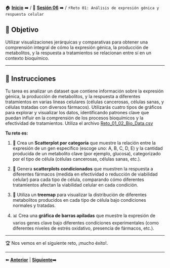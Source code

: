 🏠 [**Inicio**](../../Readme.md) ➡️ / 📖 [**Sesión 06**](../Readme.md) ➡️ / ⚡`Reto 01: Análisis de expresión génica y respuesta celular`

## 🎯 Objetivo

Utilizar visualizaciones jerárquicas y comparativas para obtener una comprensión integral de cómo la expresión génica, la producción de metabolitos, y la respuesta a tratamientos se relacionan entre sí en un contexto bioquímico.

---

## 📝 Instrucciones

Tu tarea es analizar un dataset que contiene información sobre la expresión génica, la producción de metabolitos, y la respuesta a diferentes tratamientos en varias líneas celulares (células cancerosas, células sanas, y células tratadas con diversos fármacos). Utilizarás cuatro tipos de gráficos para explorar y visualizar los datos, identificando patrones clave que puedan influir en la comprensión de los procesos bioquímicos y la efectividad de tratamientos. Utiliza el archivo [Reto_01_02_Bio_Data.csv](../../Datasets/S06/Reto_01_02_Bio_Data.csv)

**Tu reto es:**

1. 🧬 Crea un **Scatterplot por categoría** que muestre la relación entre la expresión de un gen específico (escoge uno: A, B, C, D, E) y la cantidad producida de un metabolito clave (por ejemplo, glucosa), categorizado por el tipo de célula (células cancerosas, células sanas, etc.).

2. 💊 Genera **scatterplots condicionados** que muestren la respuesta a diferentes fármacos (medida en efectividad o reducción de viabilidad celular) para cada tipo de célula, comparando cómo diferentes tratamientos afectan la viabilidad celular en cada condición.

3. 🌳 Utiliza un **treemap** para visualizar la distribución de diferentes metabolitos producidos en cada tipo de célula bajo condiciones normales y tratadas.

4. 📊 Crea una **gráfica de barras apiladas** que muestre la expresión de varios genes clave bajo diferentes condiciones experimentales (como diferentes niveles de estrés oxidativo, presencia de fármacos, etc.).

---

🏆 Nos vemos en el siguiente reto, ¡mucho éxito!.

---

⬅️ [**Anterior**](../Readme.md) | [**Siguiente**](../Ejemplo-03/Readme.md)➡️